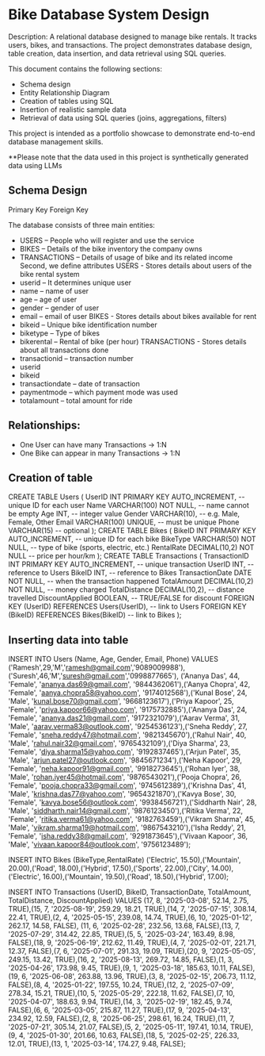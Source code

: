 
# Bike Database System Design


Description: A relational database designed to manage bike rentals. It tracks users, bikes, and transactions. The project demonstrates database design, table creation, data insertion, and data retrieval using SQL queries.

This document contains the following sections:
- Schema design
- Entity Relationship Diagram
- Creation of tables using SQL
- Insertion of realistic sample data
- Retrieval of data using SQL queries (joins, aggregations, filters)

This project is intended as a portfolio showcase to demonstrate end-to-end database management skills.


**Please note that the data used in this project is synthetically generated data using LLMs


## Schema Design

Primary Key
Foreign Key

The database consists of three main entities:
- USERS – People who will register and use the service
- BIKES – Details of the bike inventory the company owns
- TRANSACTIONS – Details of usage of bike and its related income
Second, we define attributes
USERS - Stores details about users of the bike rental system
- userid – It determines unique user
- name – name of user
- age – age of user
- gender – gender of user
- email – email of user
BIKES - Stores details about bikes available for rent
- bikeid – Unique bike identification number
- biketype – Type of bikes
- bikerental – Rental of bike (per hour)
TRANSACTIONS - Stores details about all transactions done
- transactionid – transaction number
- userid
- bikeid
- transactiondate – date of transaction
- paymentmode – which payment mode was used
- totalamount – total amount for ride

## Relationships:
- One User can have many Transactions → 1:N
- One Bike can appear in many Transactions → 1:N


## Creation of table
CREATE TABLE Users (
    UserID INT PRIMARY KEY AUTO_INCREMENT,   -- unique ID for each user
    Name VARCHAR(100) NOT NULL,              -- name cannot be empty
    Age INT,                                 -- integer value
    Gender VARCHAR(10),                      -- e.g. Male, Female, Other
    Email VARCHAR(100) UNIQUE,               -- must be unique
    Phone VARCHAR(15)                        -- optional
);
CREATE TABLE Bikes (
    BikeID INT PRIMARY KEY AUTO_INCREMENT,   -- unique ID for each bike
    BikeType VARCHAR(50) NOT NULL,           -- type of bike (sports, electric, etc.)
    RentalRate DECIMAL(10,2) NOT NULL        -- price per hour/km
);
CREATE TABLE Transactions (
    TransactionID INT PRIMARY KEY AUTO_INCREMENT,  -- unique transaction
    UserID INT,                                    -- reference to Users
    BikeID INT,                                    -- reference to Bikes
    TransactionDate DATE NOT NULL,                 -- when the transaction happened
    TotalAmount DECIMAL(10,2) NOT NULL,            -- money charged
    TotalDistance DECIMAL(10,2),                   -- distance travelled
    DiscountApplied BOOLEAN,                       -- TRUE/FALSE for discount
    FOREIGN KEY (UserID) REFERENCES Users(UserID), -- link to Users
    FOREIGN KEY (BikeID) REFERENCES Bikes(BikeID)  -- link to Bikes
);

## Inserting data into table
INSERT INTO Users (Name, Age, Gender, Email, Phone)
VALUES ('Ramesh',29,'M','ramesh@gmail.com','9089009988'),
('Suresh',46,'M','suresh@gmail.com','0998877665'),
('Ananya Das', 44, 'Female', 'ananya.das69@gmail.com', '9844362061'),('Aanya Chopra', 42, 'Female', 'aanya.chopra58@yahoo.com', '9174012568'),('Kunal Bose', 24, 'Male', 'kunal.bose70@gmail.com', '9668123617'),('Priya Kapoor', 25, 'Female', 'priya.kapoor66@yahoo.com', '9175732885'),('Ananya Das', 24, 'Female', 'ananya.das21@gmail.com', '9172321079'),('Aarav Verma', 31, 'Male', 'aarav.verma83@outlook.com', '9254536123'),('Sneha Reddy', 27, 'Female', 'sneha.reddy47@hotmail.com', '9821345670'),('Rahul Nair', 40, 'Male', 'rahul.nair32@gmail.com', '9765432109'),('Diya Sharma', 23, 'Female', 'diya.sharma15@yahoo.com', '9192837465'),('Arjun Patel', 35, 'Male', 'arjun.patel27@outlook.com', '9845671234'),('Neha Kapoor', 29, 'Female', 'neha.kapoor91@gmail.com', '9918273645'),('Rohan Iyer', 38, 'Male', 'rohan.iyer45@hotmail.com', '9876543021'),('Pooja Chopra', 26, 'Female', 'pooja.chopra33@gmail.com', '9745612389'),('Krishna Das', 41, 'Male', 'krishna.das77@yahoo.com', '9654321870'),('Kavya Bose', 30, 'Female', 'kavya.bose56@outlook.com', '9938456721'),('Siddharth Nair', 28, 'Male', 'siddharth.nair14@gmail.com', '9876123450'),('Ritika Verma', 22, 'Female', 'ritika.verma61@yahoo.com', '9182763459'),('Vikram Sharma', 45, 'Male', 'vikram.sharma19@hotmail.com', '9867543210'),('Isha Reddy', 21, 'Female', 'isha.reddy38@gmail.com', '9291873645'),('Vivaan Kapoor', 36, 'Male', 'vivaan.kapoor84@outlook.com', '9756123489');

INSERT INTO Bikes (BikeType,RentalRate)
('Electric', 15.50),('Mountain', 20.00),('Road', 18.00),('Hybrid', 17.50),('Sports', 22.00),('City', 14.00),('Electric', 16.00),('Mountain', 19.50),('Road', 18.50),('Hybrid', 17.00);

INSERT INTO Transactions (UserID, BikeID, TransactionDate, TotalAmount, TotalDistance, DiscountApplied) VALUES
(17, 8, '2025-03-08', 52.14, 2.75, TRUE),(15, 7, '2025-08-19', 259.29, 18.21, TRUE),(14, 7, '2025-07-15', 308.14, 22.41, TRUE),(2, 4, '2025-05-15', 239.08, 14.74, TRUE),(6, 10, '2025-01-12', 262.17, 14.58, FALSE),
(11, 6, '2025-02-28', 232.56, 13.68, FALSE),(13, 7, '2025-07-29', 314.42, 22.85, TRUE),(5, 5, '2025-03-24', 163.49, 8.98, FALSE),(18, 9, '2025-06-19', 212.62, 11.49, TRUE),(4, 7, '2025-02-01', 221.71, 12.37, FALSE),(7, 6, '2025-07-01', 291.33, 19.09, TRUE),(20, 9, '2025-05-05', 249.15, 13.42, TRUE),(16, 2, '2025-08-13', 269.72, 14.85, FALSE),(1, 3, '2025-04-26', 173.98, 9.45, TRUE),(9, 1, '2025-03-18', 185.63, 10.11, FALSE),(19, 6, '2025-06-08', 263.88, 13.96, TRUE),(3, 8, '2025-02-15', 206.73, 11.12, FALSE),(8, 4, '2025-01-22', 197.55, 10.24, TRUE),(12, 2, '2025-07-09', 278.34, 15.21, TRUE),(10, 5, '2025-05-29', 222.18, 11.62, FALSE),(7, 10, '2025-04-07', 188.63, 9.94, TRUE),(14, 3, '2025-02-19', 182.45, 9.74, FALSE),(6, 6, '2025-03-05', 215.87, 11.27, TRUE),(17, 9, '2025-04-13', 234.92, 12.59, FALSE),(2, 8, '2025-06-25', 298.61, 16.24, TRUE),(11, 7, '2025-07-21', 305.14, 21.07, FALSE),(5, 2, '2025-05-11', 197.41, 10.14, TRUE),
(9, 4, '2025-01-30', 201.66, 10.63, FALSE),(18, 5, '2025-02-25', 226.33, 12.01, TRUE),(13, 1, '2025-03-14', 174.27, 9.48, FALSE);




